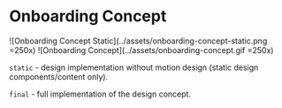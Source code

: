 # Onboarding Concept
![Onboarding Concept Static](../assets/onboarding-concept-static.png =250x)
![Onboarding Concept](../assets/onboarding-concept.gif =250x)

`static` - design implementation without motion design (static design components/content only).

`final` - full implementation of the design concept.